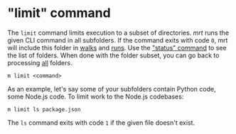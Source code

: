 # "limit" command

The `limit` command limits execution to a subset of directories. _mrt_ runs the
given CLI command in all subfolders. If the command exits with code `0`, mrt
will include this folder in [walks](walk.md) and [runs](run.md). Use the
["status" command](status.md) to see the list of folders. When done with the
folder subset, you can go back to processing [all](all.md) folders.

```
m limit <command>
```

As an example, let's say some of your subfolders contain Python code, some
Node.js code. To limit work to the Node.js codebases:

```
m limit ls package.json
```

The `ls` command exits with code `1` if the given file doesn't exist.
